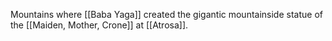 Mountains where [[Baba Yaga]] created the gigantic mountainside statue of the [[Maiden, Mother, Crone]] at [[Atrosa]].